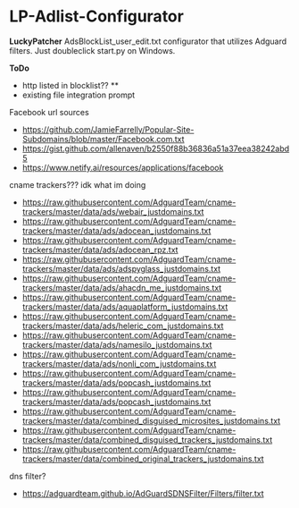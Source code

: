 # LP-Adlist-Configurator
**LuckyPatcher** AdsBlockList_user_edit.txt configurator that utilizes Adguard filters. Just doubleclick start.py on Windows.



**ToDo**
- http listed in blocklist?? **
- existing file integration prompt 







Facebook url sources
- https://github.com/JamieFarrelly/Popular-Site-Subdomains/blob/master/Facebook.com.txt
- https://gist.github.com/allenaven/b2550f88b36836a51a37eea38242abd5
- https://www.netify.ai/resources/applications/facebook





cname trackers??? idk what im doing
- https://raw.githubusercontent.com/AdguardTeam/cname-trackers/master/data/ads/webair_justdomains.txt
- https://raw.githubusercontent.com/AdguardTeam/cname-trackers/master/data/ads/adocean_justdomains.txt
- https://raw.githubusercontent.com/AdguardTeam/cname-trackers/master/data/ads/adocean_rpz.txt
- https://raw.githubusercontent.com/AdguardTeam/cname-trackers/master/data/ads/adspyglass_justdomains.txt
- https://raw.githubusercontent.com/AdguardTeam/cname-trackers/master/data/ads/ahacdn_me_justdomains.txt
- https://raw.githubusercontent.com/AdguardTeam/cname-trackers/master/data/ads/aquaplatform_justdomains.txt
- https://raw.githubusercontent.com/AdguardTeam/cname-trackers/master/data/ads/heleric_com_justdomains.txt
- https://raw.githubusercontent.com/AdguardTeam/cname-trackers/master/data/ads/namesilo_justdomains.txt
- https://raw.githubusercontent.com/AdguardTeam/cname-trackers/master/data/ads/nonli_com_justdomains.txt
- https://raw.githubusercontent.com/AdguardTeam/cname-trackers/master/data/ads/popcash_justdomains.txt
- https://raw.githubusercontent.com/AdguardTeam/cname-trackers/master/data/ads/popcash_justdomains.txt
- https://raw.githubusercontent.com/AdguardTeam/cname-trackers/master/data/combined_disguised_microsites_justdomains.txt
- https://raw.githubusercontent.com/AdguardTeam/cname-trackers/master/data/combined_disguised_trackers_justdomains.txt
- https://raw.githubusercontent.com/AdguardTeam/cname-trackers/master/data/combined_original_trackers_justdomains.txt




dns filter?
- https://adguardteam.github.io/AdGuardSDNSFilter/Filters/filter.txt
